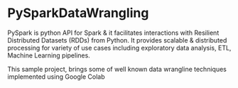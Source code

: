 # PySparkDataWrangling

PySpark is python API for Spark & it facilitates interactions with Resilient Distributed Datasets (RDDs) from Python. It provides scalable & distributed processing for variety of use cases including exploratory data analysis, ETL, Machine Learning pipelines.

This sample project, brings some of well known data wrangline techniques implemented using Google Colab
